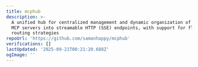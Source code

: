 ```yaml
---
title: mcphub
description: >-
  A unified hub for centralized management and dynamic organization of multiple
  MCP servers into streamable HTTP (SSE) endpoints, with support for flexible
  routing strategies
repoUrl: 'https://github.com/samanhappy/mcphub'
verifications: []
lastUpdated: '2025-09-21T00:21:20.688Z'
ogImage: ''
---
```


